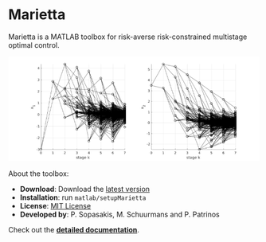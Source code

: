 # Marietta

Marietta is a MATLAB toolbox for risk-averse risk-constrained multistage optimal control.

![State vs time](./matlab/design/state.png)

About the toolbox:

* **Download**: Download the [latest version](https://github.com/kul-forbes/risk-averse/archive/master.zip)
* **Installation**: run `matlab/setupMarietta`
* **License**: [MIT License]()
* **Developed by**: P. Sopasakis, M. Schuurmans and P. Patrinos

Check out the [**detailed documentation**](./matlab/README.md).
